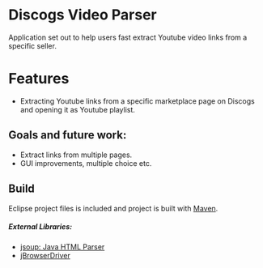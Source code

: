 # Discogs Video Parser

Application set out to help users fast extract Youtube video links from a specific seller.

# Features

  - Extracting Youtube links from a specific marketplace page on Discogs and opening it as Youtube playlist.  
## Goals and future work:
  - Extract links from multiple pages.
  - GUI improvements, multiple choice etc.

## Build

Eclipse project files is included and project is built with [Maven](https://maven.apache.org/).

##### External Libraries:
* [jsoup: Java HTML Parser](https://jsoup.org/)
* [jBrowserDriver](https://github.com/MachinePublishers/jBrowserDriver)
